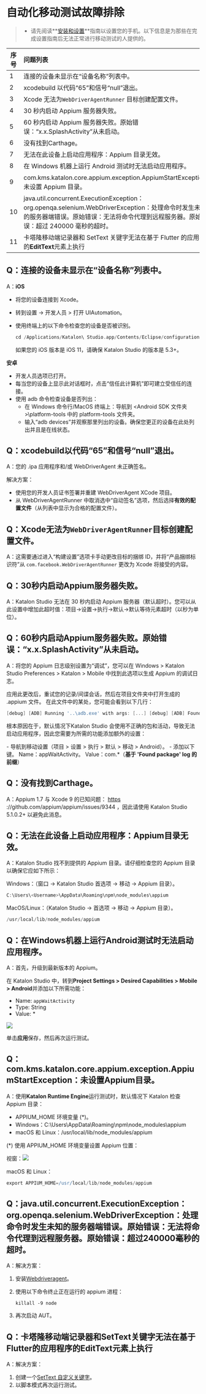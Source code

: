 # 自动化移动测试故障排除

   > - 请先阅读**[安装和设置](https://docs.katalon.com/display/KD/Before+You+Start)**指南以设置您的手机。以下信息是为那些在完成设置指南后无法正常进行移动测试的人提供的。

| 序号 | 问题列表                                                     |
| ------ | :-------------------------------------------------------- |
| 1    | 连接的设备未显示在“设备名称”列表中。                         |
| 2    | xcodebuild 以代码“65”和信号“null”退出。                      |
| 3    | Xcode 无法为`WebDriverAgentRunner` 目标创建配置文件。        |
| 4    | 30 秒内启动 Appium 服务器失败。                              |
| 5    | 60 秒内启动 Appium 服务器失败。原始错误：“x.x.SplashActivity”从未启动。 |
| 6    | 没有找到Carthage。                                     |
| 7    | 无法在此设备上启动应用程序：Appium 目录无效。                |
| 8    | 在 Windows 机器上运行 Android 测试时无法启动应用程序。       |
| 9    | com.kms.katalon.core.appium.exception.AppiumStartException：未设置 Appium 目录。 |
| 10   | java.util.concurrent.ExecutionException：org.openqa.selenium.WebDriverException：处理命令时发生未知的服务器端错误。原始错误：无法将命令代理到远程服务器。原始错误：超过 240000 毫秒的超时。 |
| 11   | 卡塔隆移动端记录器和 SetText 关键字无法在基于 Flutter 的应用程序的**EditText**元素上执行 |

## Q：连接的设备未显示在“设备名称”列表中。
A：**iOS**

- 将您的设备连接到 Xcode。

- 转到设置 -> 开发人员 > 打开 UIAutomation。

- 使用终端上的以下命令检查您的设备是否被识别。

  ```groovy
  cd /Applications/Katalon\ Studio.app/Contents/Eclipse/configuration/resources/tools/imobiledevice  idevice_id -l
  ```

  如果您的 iOS 版本是 iOS 11，请确保 Katalon Studio 的版本是 5.3+。

**安卓**

- 开发人员选项已打开。
- 每当您的设备上显示此对话框时，点击“信任此计算机”即可建立受信任的连接。
- 使用 adb 命令检查设备是否列出：
  - 在 Windows 命令行/MacOS 终端上：导航到 <Android SDK 文件夹>\platform-tools 中的 platform-tools 文件夹。
  - 输入“adb devices”并观察那里列出的设备。确保您更正的设备在此处列出并且是在线状态。 

## Q：xcodebuild以代码“65”和信号“null”退出。
A：您的 .ipa 应用程序和/或 WebDriverAgent 未正确签名。

解决方案：

- 使用您的开发人员证书签署并重建 WebDriverAgent XCode 项目。
- 从 WebDriverAgentRunner 中取消选中“自动签名”选项，然后选择**有效的配置文件**（从列表中显示为合格的配置文件）。

## Q：Xcode无法为`WebDriverAgentRunner`目标创建配置文件。
A：这需要通过进入“构建设置”选项卡手动更改目标的捆绑 ID，并将“产品捆绑标识符”从 `com.facebook.WebDriverAgentRunner` 更改为 Xcode 将接受的内容。
## Q：30秒内启动Appium服务器失败。
A：Katalon Studio 无法在 30 秒内启动 Appium 服务器（默认超时）。您可以从此设置中增加此超时值：项目→设置→执行→默认→默认等待元素超时（以秒为单位）。
## Q：60秒内启动Appium服务器失败。原始错误：“x.x.SplashActivity”从未启动。
A：将您的 Appium 日志级别设置为“调试”，您可以在 Windows > Katalon Studio Preferences > Katalon > Mobile 中找到此选项以生成 Appium 的调试日志。

应用此更改后，重试您的记录/间谍会话，然后在项目文件夹中打开生成的 .appium 文件。 
在此文件中的某处，您可能会看到以下几行： 

```groovy
[debug] [ADB] Running '..\adb.exe' with args: [...] [debug] [ADB] Found package: 'com.abc.def.xyz' and fully qualified activity name : 'com.egh.jik' [debug] [ADB] Incorrect package and activity. Retrying.
```

 

根本原因在于，默认情况下Katalon Studio 会使用不正确的包和活动，导致无法启动应用程序，因此您需要为所需的功能添加额外的设置： 

 \- 导航到移动设置（项目 > 设置 > 执行 > 默认 > 移动 > Android）。 
 \- 添加以下键。
  Name：appWaitActivity。 
  Value：com.*（**基于 'Found package' log 的前缀**）

## Q：没有找到Carthage。
A：Appium 1.7 与 Xcode 9 的已知问题： [https](https://github.com/appium/appium/issues/9344) ://github.com/appium/appium/issues/9344 ，因此请使用 Katalon Studio 5.1.0.2+ 以避免此消息。
## Q：无法在此设备上启动应用程序：Appium目录无效。
A：Katalon Studio 找不到提供的 Appium 目录。请仔细检查您的 Appium 目录以确保它应如下所示：

Windows：（窗口 → Katalon Studio 首选项 → 移动 → Appium 目录）。

```groovy
C:\Users\<Username>\AppData\Roaming\npm\node_modules\appium
```

MacOS/Linux：（Katalon Studio → 首选项 → 移动 → Appium 目录）。

```groovy
/usr/local/lib/node_modules/appium
```

## Q：在Windows机器上运行Android测试时无法启动应用程序。
A：首先，升级到最新版本的 Appium。

在 Katalon Studio 中，转到**Project Settings > Desired Capabilities > Mobile > Android**并添加以下所需功能：

- Name: `appWaitActivity`
- Type: String
- Value: *

![](../imgs/zs/img-016-01.png)

单击**应用**保存，然后再次运行测试。

## Q：com.kms.katalon.core.appium.exception.AppiumStartException：未设置Appium目录。
A：使用**Katalon Runtime Engine**运行测试时，默认情况下 Katalon 检查 Appium 目录：
- APPIUM_HOME 环境变量 (*)。
- Windows：C:\Users\AppData\Roaming\npm\node_modules\appium
- macOS 和 Linux：/usr/local/lib/node_modules/appium

(*) 使用 APPIUM_HOME 环境变量设置 Appium 位置：

视窗：![](../imgs/zs/img-016-02.png)

macOS 和 Linux：

```groovy
export APPIUM_HOME=/usr/local/lib/node_modules/appium
```

## Q：java.util.concurrent.ExecutionException：org.openqa.selenium.WebDriverException：处理命令时发生未知的服务器端错误。原始错误：无法将命令代理到远程服务器。原始错误：超过240000毫秒的超时。
A：解决方案：

1. 安装[Webdriveragent](https://docs.katalon.com/katalon-studio/docs/installing-webdriveragent-for-ios-devices.html)。

2. 使用以下命令终止正在运行的 appium 进程：

   ```
   killall -9 node
   ```

3. 再次启动 AUT。

## Q：卡塔隆移动端记录器和SetText关键字无法在基于Flutter的应用程序的**EditText**元素上执行

A：解决方案：

1. 创建一个[SetText 自定义关键字](https://docs.katalon.com/katalon-studio/docs/flutter-based-application-testing.html)。
2. 以脚本模式再次运行测试。
